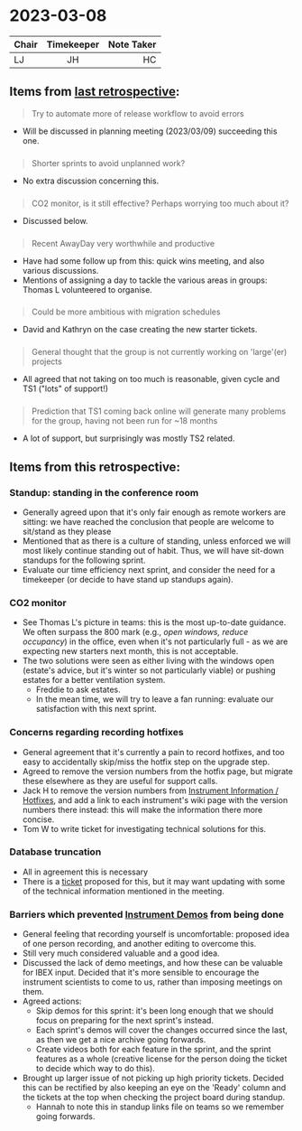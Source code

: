 # 2023-03-08

| Chair      | Timekeeper | Note Taker |
| :--------   | :---------: | ----------: |
| LJ | JH | HC |

## Items from [last retrospective](https://github.com/ISISComputingGroup/ibex_developers_manual/wiki/Retrospective-notes-2023.02.01):

> Try to automate more of release workflow to avoid errors
 - Will be discussed in planning meeting (2023/03/09) succeeding this one. 

###
> Shorter sprints to avoid unplanned work?
 - No extra discussion concerning this.

###
> CO2 monitor, is it still effective? Perhaps worrying too much about it?
 - Discussed below.

###
> Recent AwayDay very worthwhile and productive
 - Have had some follow up from this: quick wins meeting, and also various discussions.
 - Mentions of assigning a day to tackle the various areas in groups: Thomas L volunteered to organise.

###
> Could be more ambitious with migration schedules
 - David and Kathryn on the case creating the new starter tickets. 

###
> General thought that the group is not currently working on 'large'(er) projects
 - All agreed that not taking on too much is reasonable, given cycle and TS1 ("lots" of support!)

###
> Prediction that TS1 coming back online will generate many problems for the group, having not been run for ~18 months
 - A lot of support, but surprisingly was mostly TS2 related.

## Items from this retrospective:

### Standup: standing in the conference room 
 - Generally agreed upon that it's only fair enough as remote workers are sitting: we have reached the conclusion that people are welcome to sit/stand as they please
 - Mentioned that as there is a culture of standing, unless enforced we will most likely continue standing out of habit. Thus, we will have sit-down standups for the following sprint. 
 - Evaluate our time efficiency next sprint, and consider the need for a timekeeper (or decide to have stand up standups again).

### CO2 monitor 
 - See Thomas L's picture in teams: this is the most up-to-date guidance. We often surpass the 800 mark (e.g., _open windows, reduce occupancy_) in the office, even when it's not particularly full - as we are expecting new starters next month, this is not acceptable.
 - The two solutions were seen as either living with the windows open (estate's advice, but it's winter so not particularly viable) or pushing estates for a better ventilation system.
   - Freddie to ask estates.
   - In the mean time, we will try to leave a fan running: evaluate our satisfaction with this next sprint. 

### Concerns regarding recording hotfixes
 - General agreement that it's currently a pain to record hotfixes, and too easy to accidentally skip/miss the hotfix step on the upgrade step. 
 - Agreed to remove the version numbers from the hotfix page, but migrate these elsewhere as they are useful for support calls.
 - Jack H to remove the version numbers from [Instrument Information / Hotfixes](https://github.com/ISISComputingGroup/IBEX/wiki#instrument-information--hotfixes), and add a link to each instrument's wiki page with the version numbers there instead: this will make the information there more concise.
 - Tom W to write ticket for investigating technical solutions for this.

### Database truncation
- All in agreement this is necessary
- There is a [ticket](https://github.com/ISISComputingGroup/IBEX/issues/5818) proposed for this, but it may want updating with some of the technical information mentioned in the meeting.

### Barriers which prevented [Instrument Demos](https://github.com/ISISComputingGroup/IBEX/issues/7584) from being done
 - General feeling that recording yourself is uncomfortable: proposed idea of one person recording, and another editing to overcome this.
 - Still very much considered valuable and a good idea.
 - Discussed the lack of demo meetings, and how these can be valuable for IBEX input. Decided that it's more sensible to encourage the instrument scientists to come to us, rather than imposing meetings on them.
 - Agreed actions:
   - Skip demos for this sprint: it's been long enough that we should focus on preparing for the next sprint's instead.
   - Each sprint's demos will cover the changes occurred since the last, as then we get a nice archive going forwards.
   - Create videos both for each feature in the sprint, and the sprint features as a whole (creative license for the person doing the ticket to decide which way to do this).
 - Brought up larger issue of not picking up high priority tickets. Decided this can be rectified by also keeping an eye on the 'Ready' column and the tickets at the top when checking the project board during standup. 
   - Hannah to note this in standup links file on teams so we remember going forwards.

